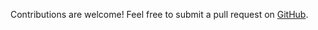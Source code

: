 Contributions are welcome! Feel free to submit a pull request on [GitHub](https://github.com/ppipada/vscode-flexigpt).
